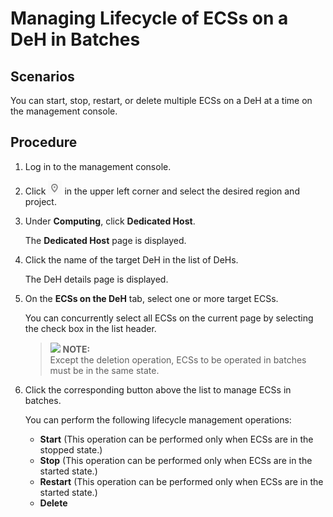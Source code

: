 # Managing Lifecycle of ECSs on a DeH in Batches<a name="EN-US_TOPIC_0046804375"></a>

## Scenarios<a name="section3231056202810"></a>

You can start, stop, restart, or delete multiple ECSs on a DeH at a time on the management console.

## Procedure<a name="section1241956132810"></a>

1.  Log in to the management console.
2.  Click  ![](figures/icon-region.png)  in the upper left corner and select the desired region and project.
3.  Under  **Computing**, click  **Dedicated Host**.

    The  **Dedicated Host**  page is displayed.

4.  Click the name of the target DeH in the list of DeHs.

    The DeH details page is displayed.

5.  On the  **ECSs on the DeH**  tab, select one or more target ECSs.

    You can concurrently select all ECSs on the current page by selecting the check box in the list header.

    >![](/images/icon-note.gif) **NOTE:**   
    >Except the deletion operation, ECSs to be operated in batches must be in the same state.  

6.  Click the corresponding button above the list to manage ECSs in batches.

    You can perform the following lifecycle management operations:

    -   **Start**  \(This operation can be performed only when ECSs are in the stopped state.\)
    -   **Stop**  \(This operation can be performed only when ECSs are in the started state.\)
    -   **Restart**  \(This operation can be performed only when ECSs are in the started state.\)
    -   **Delete**


